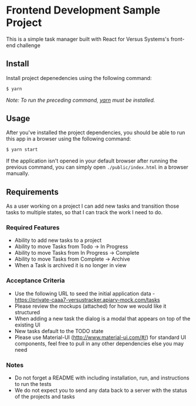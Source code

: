 # Frontend Development Sample Project

This is a simple task manager built with React for Versus Systems's front-end challenge

## Install

Install project depenedencies using the following command:

```bash
$ yarn
```

*Note: To run the preceding command, [yarn](https://yarnpkg.com) must be installed.*

## Usage

After you've installed the project dependencies, you should be able to run this app in a browser using the following command:

```bash
$ yarn start
```

If the application isn't opened in your default browser after running the previous command, you can simply open `./public/index.html` in a browser manually.

## Requirements

As a user working on a project I can add new tasks and transition those tasks to multiple states, so that I can track the work I need to do. 
 
### Required Features
- Ability to add new tasks to a project
- Ability to move Tasks from Todo -> In Progress 
- Ability to move Tasks from In Progress -> Complete  
- Ability to move Tasks from Complete -> Archive
- When a Task is archived it is no longer in view
 
### Acceptance Criteria
- Use the following URL to seed the initial application data - https://private-caaa7-versustracker.apiary-mock.com/tasks
- Please review the mockups (attached) for how we would like it structured
- When adding a new task the dialog is a modal that appears on top of the existing UI
- New tasks default to the TODO state
- Please use Material-UI (http://www.material-ui.com/#/) for standard UI components, feel free to pull in any other dependencies else you may need
 
### Notes
- Do not forget a README with including installation, run, and instructions to run the tests
- We do not expect you to send any data back to a server with the status of the projects and tasks
